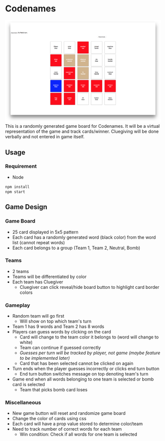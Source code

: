 # Codenames
![Codenames app](https://raw.githubusercontent.com/txu89/codenames/master/images/codenames.png)
This is a randomly generated game board for Codenames. It will be a virtual representation of the game and track cards/winner. Cluegiving will be done verbally and not entered in game itself.

## Usage
### Requirement
 * Node 
```
npm install
npm start
```

## Game Design
### Game Board
  * 25 card displayed in 5x5 pattern
  * Each card has a randomly generated word (black color) from the word list (cannot repeat words)
  * Each card belongs to a group (Team 1, Team 2, Neutral, Bomb)
  
### Teams
  * 2 teams
  * Teams will be differentiated by color
  * Each team has Cluegiver
    * Cluegiver can click reveal/hide board button to highlight card border colors
    
### Gameplay
  * Random team will go first
    * Will show on top which team's turn
  * Team 1 has 9 words and Team 2 has 8 words
  * Players can guess words by clicking on the card
    * Card will change to the team color it belongs to (word will change to white)
    * Team can continue if guessed correctly
    * _Guesses per turn will be tracked by player, not game (maybe feature to be implemented later)_
    * Card that has been selected cannot be clicked on again
  * Turn ends when the player guesses incorrectly or clicks end turn button
    * End turn button switches message on top denoting team's turn
  * Game end when all words belonging to one team is selected or bomb card is selected
    * Team that picks bomb card loses
    
### Miscellaneous
  * New game button will reset and randomize game board
  * Change the color of cards using css
  * Each card will have a prop value stored to determine color/team
  * Need to track number of correct words for each team
    * Win condition: Check if all words for one team is selected
  
